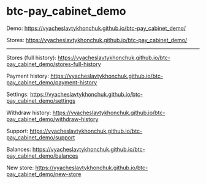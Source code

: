# btc-pay_cabinet_demo
Demo: https://vyacheslavtykhonchuk.github.io/btc-pay_cabinet_demo/

 Stores:  https://vyacheslavtykhonchuk.github.io/btc-pay_cabinet_demo/ 
 
 _________
 
 Stores (full history):  https://vyacheslavtykhonchuk.github.io/btc-pay_cabinet_demo/stores-full-history
 
 Payment history:  https://vyacheslavtykhonchuk.github.io/btc-pay_cabinet_demo/payment-history
 
 Settings:  https://vyacheslavtykhonchuk.github.io/btc-pay_cabinet_demo/settings
 
 Withdraw history:  https://vyacheslavtykhonchuk.github.io/btc-pay_cabinet_demo/withdraw-history
 
 Support: https://vyacheslavtykhonchuk.github.io/btc-pay_cabinet_demo/support
 
 Balances: https://vyacheslavtykhonchuk.github.io/btc-pay_cabinet_demo/balances
 
 New store: https://vyacheslavtykhonchuk.github.io/btc-pay_cabinet_demo/new-store
 
 




